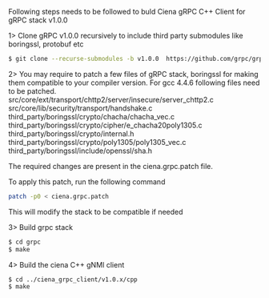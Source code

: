 Following steps needs to be followed to buld Ciena gRPC C++ Client for gRPC stack v1.0.0

1> Clone gRPC v1.0.0 recursively to include third party submodules like boringssl, protobuf etc

```sh
$ git clone --recurse-submodules -b v1.0.0  https://github.com/grpc/grpc.git
```

2> You may require to patch a few files of gRPC stack, boringssl for making them compatible to your compiler version.
   For gcc 4.4.6 following files need to be patched.
	src/core/ext/transport/chttp2/server/insecure/server_chttp2.c
	src/core/lib/security/transport/handshake.c
	third_party/boringssl/crypto/chacha/chacha_vec.c
	third_party/boringssl/crypto/cipher/e_chacha20poly1305.c
	third_party/boringssl/crypto/internal.h
	third_party/boringssl/crypto/poly1305/poly1305_vec.c
	third_party/boringssl/include/openssl/sha.h

   The required changes are present in the ciena.grpc.patch file.  
  
   To apply this patch, run the following command

```sh
patch -p0 < ciena.grpc.patch
```

   This will modify the stack to be compatible if needed

3> Build grpc stack

```sh
$ cd grpc
$ make
```

4> Build the ciena C++ gNMI client
```sh
$ cd ../ciena_grpc_client/v1.0.x/cpp
$ make
```
